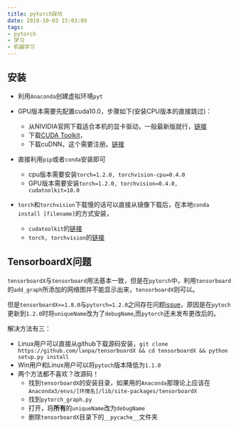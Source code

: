 ```yaml
---
title: pytorch踩坑
date: 2019-10-03 15:03:09
tags:
- pytorch
- 学习
- 机器学习
---
```

## 安装

- 利用`Anaconda`创建虚拟环境`pyt`

- GPU版本需要先配置cuda10.0，步骤如下(安装CPU版本的直接跳过)：
    - 从NIVIDIA官网下载适合本机的显卡驱动，一般最新版就行，[链接](https://www.nvidia.com/Download/index.aspx?lang=en-us)
  <!-- more -->
    - 下载[CUDA Toolkit](https://developer.nvidia.com/cuda-10.0-download-archive?target_os=Windows&target_arch=x86_64&target_version=10&target_type=exelocal)，
    - 下载cuDNN，这个需要注册。[链接](https://developer.nvidia.com/rdp/form/cudnn-download-survey)

- 直接利用`pip`或者`conda`安装即可
    - cpu版本需要安装`torch=1.2.0, torchvision-cpu=0.4.0`
    - GPU版本需要安装`torch=1.2.0, torchvision=0.4.0, cudatoolkit=10.0`

- `torch`和`torchvision`下载慢的话可以直接从镜像下载后，在本地`conda install [filename]`的方式安装，
    - `cudatoolkit`的[链接](https://mirrors.tuna.tsinghua.edu.cn/anaconda/pkgs/main/win-64/cudatoolkit-10.0.130-0.tar.bz2)
    - `torch, torchvision`的[链接](https://mirrors.tuna.tsinghua.edu.cn/anaconda/cloud/pytorch/)

## TensorboardX问题

`tensorboardX`与`tensorboard`用法基本一致，但是在`pytorch`中，利用`tensorboard`的`add_graph`所添加的网络图并不能显示出来，`tensorboardX`则可以。

但是`tensorboardX<=1.8.0`与`pytorch=1.2.0`之间存在问题[issue](https://github.com/lanpa/tensorboardX/issues/483)，原因是在`pytoch`更新到`1.2.0`时将`uniqueName`改为了`debugName`,而`pytorch`还未发布更改后的。

解决方法有三：
- Linux用户可以直接从github下载源码安装，`git clone https://github.com/lanpa/tensorboardX && cd tensorboardX && python setup.py install`
- Win用户和Linux用户可以将`pytoch`版本降低为`1.1.0`
- 两个方法都不喜欢？改源码！
    - 找到`tensorboardX`的安装目录，如果用的`Anaconda`那理论上应该在`Anaconda3/envs/[环境名]/lib/site-packages/tensorboardX`
    - 找到`pytorch_graph.py`
    - 打开，将**所有**的`uniqueName`改为`debugName`
    - 删除`tensorboardX`目录下的`__pycache__`文件夹
